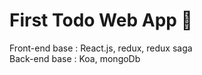 First Todo Web App 👏
=====================

Front-end base : React.js, redux, redux saga    
Back-end base : Koa, mongoDb

